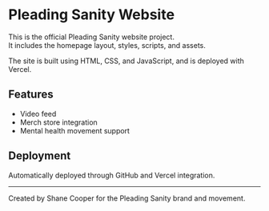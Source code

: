# Pleading Sanity Website

This is the official Pleading Sanity website project.  
It includes the homepage layout, styles, scripts, and assets.  

The site is built using HTML, CSS, and JavaScript, and is deployed with Vercel.  

## Features
- Video feed
- Merch store integration
- Mental health movement support

## Deployment
Automatically deployed through GitHub and Vercel integration.

---

Created by Shane Cooper for the Pleading Sanity brand and movement.

